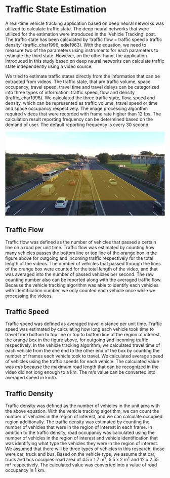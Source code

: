 # Traffic State Estimation

A real-time vehicle tracking application based on deep neural networks was utilized to calculate traffic state. The deep neural networks that were utilized for the estimation were introduced in the ‘Vehicle Tracking’ post. The traffic state has been calculated by ‘traffic flow = traffic speed x traffic density’ (traffic_char1996, edie1963). With the equation, we need to measure two of the parameters using instruments for each parameters to estimate the third state. However, on the other hand, the application introduced in this study based on deep neural networks can calculate traffic state independently using a video source.

We tried to estimate traffic states directly from the information that can be extracted from videos. The traffic state, that are traffic volume, space occupancy, travel speed, travel time and travel delays can be categorized into three types of information: traffic speed, flow and density (traffic_char1996). We calculated the three traffic state, flow, speed and density, which can be represented as traffic volume, travel speed or time and space occupancy respectively. The image processing algorithm required videos that were recorded with frame rate higher than 12 fps. The calculation result reporting frequency can be determined based on the demand of user. The default reporting frequency is every 30 second.


![traffic static space occupancy box](../imgs//traffic-state-estimation-1.png)

## Traffic Flow
Traffic flow was defined as the number of vehicles that passed a certain line on a road per unit time. Traffic flow was estimated by counting how many vehicles passes the bottom line or top line of the orange box in the figure above for outgoing and incoming traffic respectively for the total length of the videos.  The number of vehicles that passed through the lines of the orange box were counted for the total length of the video, and that was averaged into the number of passed vehicles per second. The raw counting number also can be reported along with the averaged traffic flow. Because the vehicle tracking algorithm was able to identify each vehicles with identification number, we only counted each vehicle once while we processing the videos.

## Traffic Speed
Traffic speed was defined as averaged travel distance per unit time. Traffic speed was estimated by calculating how long each vehicle took time to travel from bottom to top line or top to bottom line of the region of interest, the orange box in the figure above, for outgoing and incoming traffic respectively. In the vehicle tracking algorithm, we calculated travel time of each vehicle from the one end to the other end of the box by counting the number of frames each vehicle took to travel. We calculated average speed of vehicles using the traffic speeds for each vehicle. The calculated value was $m/s$ because the maximum road length that can be recognized in the video did not long enough to a km. The m/s value can be converted into averaged speed in km/h.

## Traffic Density
Traffic density was defined as the number of vehicles in the unit area with the above equation. With the vehicle tracking algorithm, we can count the number of vehicles in the region of interest, and we can calculate occupied region additionally. The traffic density was estimated by counting the number of vehicles that were in the region of interest in each frame. In addition to the traffic density, road occupancy was calculated using the number of vehicles in the region of interest and vehicle identification that was identifying what type the vehicles they were in the region of interest. We assumed that there will be three types of vehicles in this research, those were car, truck and bus. Based on the vehicle type, we assume that car, truck and bus occupies road area of 4.5 x 1.7 m², 5.5 x 2 m² and 12 x 2.55 m² respectively. The calculated value was converted into a value of road occupancy in 1 km.